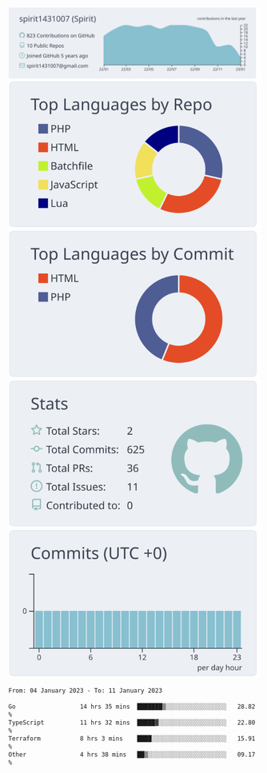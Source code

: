 [![](https://raw.githubusercontent.com/spirit1431007/spirit1431007/master/profile-summary-card-output/nord_bright/0-profile-details.svg)](https://git.io/spiritx)
[![](https://raw.githubusercontent.com/spirit1431007/spirit1431007/master/profile-summary-card-output/nord_bright/1-repos-per-language.svg)](https://git.io/spiritx) [![](https://raw.githubusercontent.com/spirit1431007/spirit1431007/master/profile-summary-card-output/nord_bright/2-most-commit-language.svg)](https://git.io/spiritx)
[![](https://raw.githubusercontent.com/spirit1431007/spirit1431007/master/profile-summary-card-output/nord_bright/3-stats.svg)](https://git.io/spiritx) [![](https://raw.githubusercontent.com/spirit1431007/spirit1431007/master/profile-summary-card-output/nord_bright/4-productive-time.svg)](https://git.io/spiritx)

<!--START_SECTION:waka-->

```text
From: 04 January 2023 - To: 11 January 2023

Go                  14 hrs 35 mins  ███████▒░░░░░░░░░░░░░░░░░   28.82 %
TypeScript          11 hrs 32 mins  █████▓░░░░░░░░░░░░░░░░░░░   22.80 %
Terraform           8 hrs 3 mins    ████░░░░░░░░░░░░░░░░░░░░░   15.91 %
Other               4 hrs 38 mins   ██▒░░░░░░░░░░░░░░░░░░░░░░   09.17 %
```

<!--END_SECTION:waka-->
